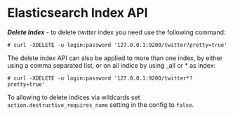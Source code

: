 # Elasticsearch Index API  #


***Delete Index***  - to delete *twitter* index you need use the following command:

	# curl -XDELETE -u login:password '127.0.0.1:9200/twitter?pretty=true'

The delete index API can also be applied to more than one index, by either using 
a comma separated list, or on all indice by using _all or * as index:

	# curl -XDELETE -u login:password '127.0.0.1:9200/twitter*?pretty=true'

To allowing to delete indices via wildcards set `action.destructive_requires_name`
setting in the config to `false`.
